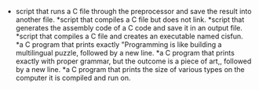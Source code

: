* script that runs a C file through the preprocessor and save the result into another file.
*script that compiles a C file but does not link.
*script that generates the assembly code of a C code and save it in an output file.
*script that compiles a C file and creates an executable named cisfun.
*a C program that prints exactly "Programming is like building a multilingual puzzle, followed by a new line.
*a C program that prints exactly with proper grammar, but the outcome is a piece of art,, followed by a new line.
*a C program that prints the size of various types on the computer it is compiled and run on.
